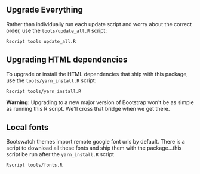 ## Upgrade Everything

Rather than individually run each update script and worry about the correct order, use the `tools/update_all.R` script:

``` shell
Rscript tools update_all.R
```


## Upgrading HTML dependencies

To upgrade or install the HTML dependencies that ship with this package, use the `tools/yarn_install.R` script:

``` shell
Rscript tools/yarn_install.R
```

**Warning:** Upgrading to a new major version of Bootstrap won't be as simple as running this R script. We'll cross that bridge when we get there.

## Local fonts

Bootswatch themes import remote google font urls by default. There is a script
to download all these fonts and ship them with the package...this script be run after the `yarn_install.R` script

``` shell
Rscript tools/fonts.R
```
